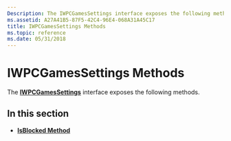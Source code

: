 ```yaml
---
Description: The IWPCGamesSettings interface exposes the following methods.
ms.assetid: A27A41B5-87F5-42C4-96E4-068A31A45C17
title: IWPCGamesSettings Methods
ms.topic: reference
ms.date: 05/31/2018
---
```


# IWPCGamesSettings Methods

The [**IWPCGamesSettings**](/windows/desktop/api/Wpcapi/nn-wpcapi-iwpcgamessettings) interface exposes the following methods.

## In this section

-   [**IsBlocked Method**](/windows/desktop/api/Wpcapi/nf-wpcapi-iwpcgamessettings-isblocked)

 

 



